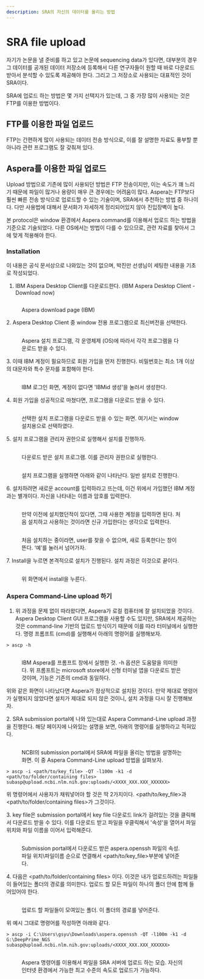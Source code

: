 ```yaml
---
description: SRA의 자신의 데이터를 올리는 방법
---
```


# SRA file upload

자기가 논문을 낼 준비를 하고 있고 논문에 sequencing data가 있다면, 대부분의 경우 그 데이터를 공개된 데이터 저장소에 등록해서 다른 연구자들이 원할 때 바로 다운로드 받아서 분석할 수 있도록 제공해야 한다. 그리고 그 저장소로 사용되는 대표적인 것이 SRA이다.

SRA에 업로드 하는 방법은 몇 가지 선택지가 있는데, 그 중 가장 많이 사용되는 것은 FTP를 이용한 방법이다.&#x20;

## FTP를 이용한 파일 업로드

FTP는 간편하게 많이 사용되는 데이터 전송 방식으로, 이를 잘 설명한 자료도 풍부할 뿐 아니라 관련 프로그램도 잘 갖춰져 있다.





## Aspera를 이용한 파일 업로드

Upload 방법으로 기존에 많이 사용되던 방법은 FTP 전송이지만, 이는 속도가 꽤 느리기 때문에 파일이 많거나 용량이 매우 큰 경우에는 어려움이 많다. Aspera는 FTP보다 훨씬 빠른 전송 방식으로 업로드할 수 있는 기술이며, SRA에서 추천하는 방법 중 하나이다. 다만 사용법에 대해서 문서화가 자세하게 정리되어있지 않아 진입장벽이 높다.

본 protocol은 window 환경에서 Aspera command를 이용해서 업로드 하는 방법을 기준으로 기술되었다. 다른 OS에서는 방법이 다를 수 있으므로, 관련 자료를 찾아서 그에 맞게 적용해야 한다.

### Installation

이 내용은 공식 문서상으로 나와있는 것이 없으며, 박진만 선생님이 세팅한 내용을 기초로 작성되었다.

1. IBM Aspera Desktop Client를 다운로드한다. (IBM Aspera Desktop Client - Download now)

<figure><img src="../../../.gitbook/assets/aspera_win_1.png" alt=""><figcaption><p>Aspera download page (IBM)</p></figcaption></figure>

2\. Aspera Desktop Client 중 window 전용 프로그램으로 최신버전을 선택한다.

<figure><img src="../../../.gitbook/assets/aspera_win_2.png" alt=""><figcaption><p>Aspera 설치 프로그램, 각 운영체제 (OS)에 따라서 각각 프로그램을 다운로드 받을 수 있다.</p></figcaption></figure>

3\. 이때 IBM 계정이 필요하므로 회원 가입을 먼저 진행한다. 비밀번호는 최소 1개 이상의 대문자와 특수 문자를 포함해야 한다.

<figure><img src="../../../.gitbook/assets/aspera_win_3 (1).png" alt=""><figcaption><p>IBM 로그인 화면, 계정이 없다면 'IBMid 생성'을 눌러서 생성한다.</p></figcaption></figure>

4\. 회원 가입을 성공적으로 마쳤다면, 프로그램을 다운로드 받을 수 있다.

<figure><img src="../../../.gitbook/assets/aspera_win_4.png" alt=""><figcaption><p>선택한 설치 프로그램을 다운로드 받을 수 있는 화면. 여기서는 window 설치용으로 선택하였다.</p></figcaption></figure>

5\. 설치 프로그램을 관리자 권한으로 실행해서 설치를 진행하자.

<figure><img src="../../../.gitbook/assets/aspera_win_5.png" alt=""><figcaption><p>다운로드 받은 설치 프로그램. 이를 관리자 권한으로 실행한다.</p></figcaption></figure>

<figure><img src="../../../.gitbook/assets/aspera_win_6.png" alt=""><figcaption><p>설치 프로그램을 실행하면 아래와 같이 나타난다. 일반 설치로 진행한다.</p></figcaption></figure>

6\. 설치하려면 새로운 account를 입력하라고 뜨는데, 이건 위에서 가입했던 IBM 계정과는 별개이다. 자신을 나타내는 이름과 암호를 입력한다.

<figure><img src="../../../.gitbook/assets/aspera_win_7.png" alt=""><figcaption><p>만약 이전에 설치했던적이 있다면, 그때 사용한 계정을 입력하면 된다. 처음 설치하고 사용하는 것이라면 신규 가입한다는 생각으로 입력한다.</p></figcaption></figure>

<figure><img src="../../../.gitbook/assets/aspera_win_8.png" alt=""><figcaption><p>처음 설치하는 중이라면, user를 찾을 수 없으며, 새로 등록한다는 창이 뜬다. ‘예’를 눌러서 넘어가자.</p></figcaption></figure>

7\. Install을 누르면 본격적으로 설치가 진행된다. 설치 과정은 이것으로 끝이다.

<figure><img src="../../../.gitbook/assets/aspera_win_9.png" alt=""><figcaption><p>위 화면에서 install을 누른다.</p></figcaption></figure>

### Aspera Command-Line upload 하기

1. 위 과정을 문제 없이 따라왔다면, Aspera가 로컬 컴퓨터에 잘 설치되었을 것이다. Aspera Desktop Client GUI 프로그램을 사용할 수도 있지만, SRA에서 제공하는 것은 command-line 기반의 업로드 방식이기 때문에 이를 따라 터미널에서 실행한다. 명령  프롬프트 (cmd)를 실행해서 아래의 명령어를 실행해보자.

```
> ascp -h
```

<figure><img src="../../../.gitbook/assets/aspera_Client_1.png" alt=""><figcaption><p>IBM Aspera를 프롬프트 창에서 실행한 것. -h 옵션은 도움말을 의미한다. 위 프롬프트는 microsoft store에서 신형 터미널 앱을 다운로드 받은 것이며, 기능은 기존의 cmd과 동일하다.</p></figcaption></figure>

위와 같은 화면이 나타났다면 Aspera가 정상적으로 설치된 것이다. 만약 제대로 명령어가 실행되지 않았다면 설치가 제대로 되지 않은 것이니, 설치 과정을 다시 잘 진행해보자.

2\. SRA submission portal에 나와 있는대로 Aspera Command-Line upload 과정을 진행한다. 해당 페이지에 나와있는 설명을 보면, 아래의 명령어를 실행하라고 적혀있다.

<figure><img src="../../../.gitbook/assets/aspera_Client_2.png" alt=""><figcaption><p>NCBI의 submission portal에서 SRA에 파일을 올리는 방법을 설명하는 화면. 이 중 Aspera Command-Line upload 방법을 살펴보자.</p></figcaption></figure>

```
> ascp -i <path/to/key_file> -QT -l100m -k1 -d <path/to/folder/containing files> subasp@upload.ncbi.nlm.nih.gov:uploads/<XXXX_XXX.XXX_XXXXXX>
```

위 명령어에서 사용자가 채워넣어야 할 것은 딱 2가지이다. \<path/to/key\_file>과 \<path/to/folder/containing files>가 그것이다.

3\. key file은 submission portal에서 key file 다운로드 link가 걸려있는 것을 클릭해서 다운로드 받을 수 있다. 이를 다운로드 받고 파일을 우클릭해서 '속성'을 열어서 파일 위치와 파일 이름을 이어서 입력해준다.&#x20;

<figure><img src="../../../.gitbook/assets/aspera_Client_3.png" alt=""><figcaption><p>Submission portal에서 다운로드 받은 aspera.openssh 파일의 속성.파일 위치\파일이름 순으로 연결해서 &#x3C;path/to/key_file>부분에 넣어준다.</p></figcaption></figure>

4\. 다음은 \<path/to/folder/containing files> 이다. 이것은 내가 업로드하려는 파일들이 들어있는 폴더의 경로를 의미한다. 업로드 할 모든 파일이 하나의 폴더 안에 함께 들어있어야 한다.

<figure><img src="../../../.gitbook/assets/aspera_Client_4.png" alt=""><figcaption><p>업로드 할 파일들이 모여있는 폴더. 이 폴더의 경로를 넣어준다.</p></figcaption></figure>

위 예시 그대로 명령어를 작성하면 아래와 같다.&#x20;

```
> ascp -i C:\Users\gsyu\Downloads\aspera.openssh -QT -l100m -k1 -d G:\DeepPrime_NGS subasp@upload.ncbi.nlm.nih.gov:uploads/<XXXX_XXX.XXX_XXXXXX>
```

<figure><img src="../../../.gitbook/assets/aspera_Client_5.png" alt=""><figcaption><p>Aspera 명령어를 이용해서 파일을 SRA 서버에 업로드 하는 모습. 자신의 인터넷 환경에서 가능한 최고 수준의 속도로 업로드가 가능하다.</p></figcaption></figure>





